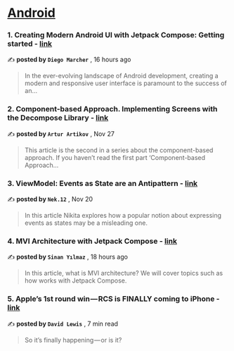 
<h1><a href=https://medium.com/tag/android/recommended target="_blank" rel="noopener noreferrer">Android</a></h1>
<h3>1. Creating Modern Android UI with Jetpack Compose: Getting started - <a href=https://medium.com/@diegomarcher/creating-modern-android-ui-with-jetpack-compose-getting-started-b2c44b6472ee?source=tag_recommended_feed---------0-84----------android----------9f5d6083_88bd_48cc_bac1_784dbb76bd35------- target="_blank" rel="noopener noreferrer">link</a></h3>

✍️ **posted by `Diego Marcher`** <date> , 16 hours ago</date>

<blockquote>In the ever-evolving landscape of Android development, creating a modern and responsive user interface is paramount to the success of an…</blockquote>

<h3>2. Component-based Approach. Implementing Screens with the Decompose Library - <a href=https://medium.com/itnext/component-based-approach-implementing-screens-with-the-decompose-library-19c41d8ed087?source=tag_recommended_feed---------1-107----------android----------9f5d6083_88bd_48cc_bac1_784dbb76bd35------- target="_blank" rel="noopener noreferrer">link</a></h3>

✍️ **posted by `Artur Artikov`** <date> , Nov 27</date>

<blockquote>This article is the second in a series about the component-based approach. If you haven’t read the first part ‘Component-based Approach…</blockquote>

<h3>3. ViewModel: Events as State are an Antipattern - <a href=https://medium.com/proandroiddev/viewmodel-events-as-state-are-an-antipattern-35ff4fbc6fb6?source=tag_recommended_feed---------2-85----------android----------9f5d6083_88bd_48cc_bac1_784dbb76bd35------- target="_blank" rel="noopener noreferrer">link</a></h3>

✍️ **posted by `Nek.12`** <date> , Nov 20</date>

<blockquote>In this article Nikita explores how a popular notion about expressing events as states may be a misleading one.</blockquote>

<h3>4. MVI Architecture with Jetpack Compose - <a href=https://medium.com/huawei-developers/mvi-architecture-with-jetpack-compose-8a59fff69624?source=tag_recommended_feed---------3-84----------android----------9f5d6083_88bd_48cc_bac1_784dbb76bd35------- target="_blank" rel="noopener noreferrer">link</a></h3>

✍️ **posted by `Sinan Yılmaz`** <date> , 18 hours ago</date>

<blockquote>In this article, what is MVI architecture? We will cover topics such as how works with Jetpack Compose.</blockquote>

<h3>5. Apple’s 1st round win — RCS is FINALLY coming to iPhone - <a href=https://medium.com/macoclock/apples-1st-round-win-rcs-is-finally-coming-to-iphone-0a7804381e12?source=tag_recommended_feed---------4-107----------android----------9f5d6083_88bd_48cc_bac1_784dbb76bd35------- target="_blank" rel="noopener noreferrer">link</a></h3>

✍️ **posted by `David Lewis`** <date> , 7 min read</date>

<blockquote>So it’s finally happening — or is it?</blockquote>

